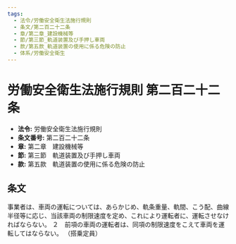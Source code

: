 ```yaml
---
tags:
  - 法令/労働安全衛生法施行規則
  - 条文/第二百二十二条
  - 章/第二章_建設機械等
  - 節/第三節_軌道装置及び手押し車両
  - 款/第五款_軌道装置の使用に係る危険の防止
  - 体系/労働安全衛生
---
```

# 労働安全衛生法施行規則 第二百二十二条

- **法令:** 労働安全衛生法施行規則
- **条文番号:** 第二百二十二条
- **章:** 第二章　建設機械等
- **節:** 第三節　軌道装置及び手押し車両
- **款:** 第五款　軌道装置の使用に係る危険の防止

## 条文
事業者は、車両の運転については、あらかじめ、軌条重量、軌間、こう配、曲線半径等に応じ、当該車両の制限速度を定め、これにより運転者に、運転させなければならない。
２　前項の車両の運転者は、同項の制限速度をこえて車両を運転してはならない。
（搭乗定員）

